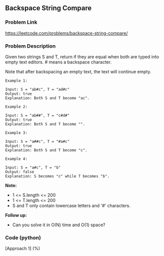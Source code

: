 ## Backspace String Compare

### Problem Link

https://leetcode.com/problems/backspace-string-compare/

### Problem Description 

Given two strings S and T, return if they are equal when both are typed into empty text editors. # means a backspace character.

Note that after backspacing an empty text, the text will continue empty.

```
Example 1:

Input: S = "ab#c", T = "ad#c"
Output: true
Explanation: Both S and T become "ac".

```

```
Example 2:

Input: S = "ab##", T = "c#d#"
Output: true
Explanation: Both S and T become "".

```

```
Example 3:

Input: S = "a##c", T = "#a#c"
Output: true
Explanation: Both S and T become "c".

```

```
Example 4:

Input: S = "a#c", T = "b"
Output: false
Explanation: S becomes "c" while T becomes "b".

```

**Note:**

* 1 <= S.length <= 200
* 1 <= T.length <= 200
* S and T only contain lowercase letters and '#' characters.

**Follow up:**

* Can you solve it in O(N) time and O(1) space?


### Code (python)

[Approach 1] (%)

```python

```
